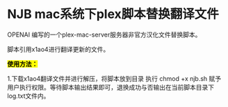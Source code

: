 # NJB mac系统下plex脚本替换翻译文件

OPENAI 编写的一个plex-mac-server服务器非官方汉化文件替换脚本。

脚本引用x1ao4进行翻译更新的文件。

<mark>**使用方法：**</mark>

1.下载x1ao4翻译文件并进行解压，将脚本放到目录 执行 chmod +x njb.sh 赋予用户执行权限。等待脚本输出结果即可，退换成功与否输出在当前脚本目录下 log.txt文件内。
